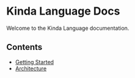 # Kinda Language Docs

Welcome to the Kinda Language documentation.

## Contents

- [Getting Started](getting_started.md)
- [Architecture](architecture.md)
